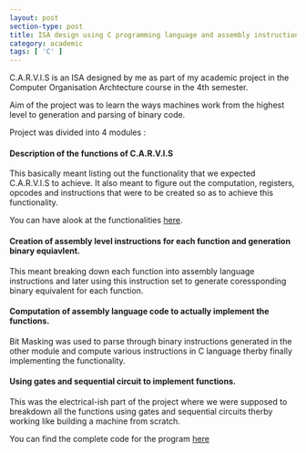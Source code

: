 ```yaml
---
layout: post
section-type: post
title: ISA design using C programming language and assembly instructions.
category: academic
tags: [ 'C' ]
---
```


C.A.R.V.I.S is an ISA designed by me as part of my academic project in the Computer Organisation Archtecture course in the 4th semester.

Aim of the project was to learn the ways machines work from the highest level to generation and parsing of binary code.

Project was divided into 4 modules :

#### Description of the functions of C.A.R.V.I.S
This basically meant listing out the functionality that we expected C.A.R.V.I.S to achieve. It also meant to figure out the computation, registers, opcodes and instructions that were to be created so as to achieve this functionality.

You can have alook at the functionalities [here](https://drive.google.com/open?id=1CwdD4JXShUYyHLKRzKKKE6BlBOoGgd-XFl1yc_F_9Go).

#### Creation of assembly level instructions for each function and generation binary equiavlent.
This meant breaking down each function into assembly language instructions and later using this instruction set to generate coressponding binary equivalent for each function.

#### Computation of assembly language code to actually implement the functions.
Bit Masking was used to parse through binary instructions generated in the other module and compute various instructions in C language therby finally implementing the functionality.


#### Using gates and sequential circuit to implement functions.
This was the electrical-ish part of the project where we were supposed to breakdown all the functions using gates and sequential circuits therby working like building a machine from scratch.


You can find the complete code for the program [here](https://github.com/mehuled/carvis)
